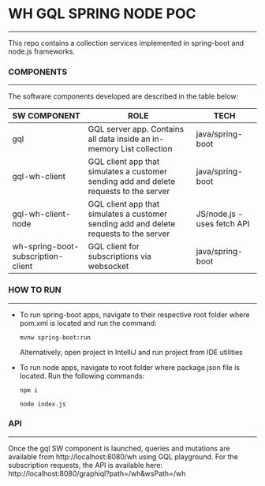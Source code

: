 # WH GQL SPRING NODE POC

------

This repo contains a collection services implemented in spring-boot and node.js frameworks.



### COMPONENTS

------

The software components developed are described in the table below:

| SW COMPONENT                       | ROLE                                                         | TECH                        |
| ---------------------------------- | ------------------------------------------------------------ | --------------------------- |
| gql                                | GQL server app. Contains all data inside an in-memory List collection | java/spring-boot            |
| gql-wh-client                      | GQL client app that simulates a customer sending add and delete requests to the server | java/spring-boot            |
| gql-wh-client-node                 | GQL client app that simulates a customer sending add and delete requests to the server | JS/node.js - uses fetch API |
| wh-spring-boot-subscription-client | GQL client for subscriptions via websocket                   | java/spring-boot            |



### HOW TO RUN

------



- To run spring-boot apps, navigate to their respective root folder where pom.xml is located and run the command:

    `mvnw spring-boot:run`

    Alternatively, open project in IntelliJ and run project from IDE utilities

- To run node apps, navigate to root folder where package.json file is located. Run the following commands:

  `npm i`

  `node index.js`

  

### API

------

Once the gql SW component is launched, queries and mutations are available from http://localhost:8080/wh using GQL playground. For the subscription requests, the API is available here: http://localhost:8080/graphiql?path=/wh&wsPath=/wh